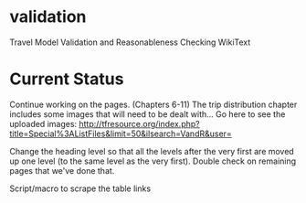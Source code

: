 validation
==========

Travel Model Validation and Reasonableness Checking WikiText

Current Status
==============

Continue working on the pages. (Chapters 6-11)
The trip distribution chapter includes some images that will need to be dealt with...
Go here to see the uploaded images: http://tfresource.org/index.php?title=Special%3AListFiles&limit=50&ilsearch=VandR&user=

Change the heading level so that all the levels after the very first are moved up one level (to the same level as the
very first).  Double check on remaining pages that we've done that.

Script/macro to scrape the table links
